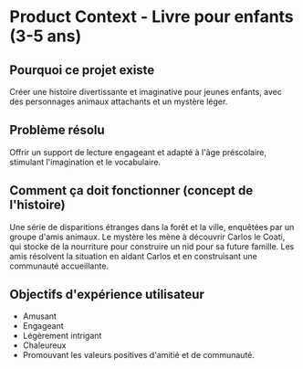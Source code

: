 # Product Context - Livre pour enfants (3-5 ans)

## Pourquoi ce projet existe
Créer une histoire divertissante et imaginative pour jeunes enfants, avec des personnages animaux attachants et un mystère léger.

## Problème résolu
Offrir un support de lecture engageant et adapté à l'âge préscolaire, stimulant l'imagination et le vocabulaire.

## Comment ça doit fonctionner (concept de l'histoire)
Une série de disparitions étranges dans la forêt et la ville, enquêtées par un groupe d'amis animaux. Le mystère les mène à découvrir Carlos le Coati, qui stocke de la nourriture pour construire un nid pour sa future famille. Les amis résolvent la situation en aidant Carlos et en construisant une communauté accueillante.

## Objectifs d'expérience utilisateur
- Amusant
- Engageant
- Légèrement intrigant
- Chaleureux
- Promouvant les valeurs positives d'amitié et de communauté.